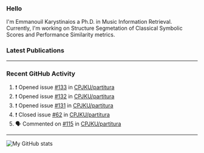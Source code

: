 ### Hello

I'm Emmanouil Karystinaios a Ph.D. in Music Information Retrieval.
Currently, I'm working on Structure Segmetation of Classical Symbolic Scores and Performance Similarity metrics.


### Latest Publications

<!-- BLOG-POST-LIST:START -->
<!-- BLOG-POST-LIST:END -->

---

### Recent GitHub Activity
  
<!--START_SECTION:activity-->
1. ❗️ Opened issue [#133](https://github.com/CPJKU/partitura/issues/133) in [CPJKU/partitura](https://github.com/CPJKU/partitura)
2. ❗️ Opened issue [#132](https://github.com/CPJKU/partitura/issues/132) in [CPJKU/partitura](https://github.com/CPJKU/partitura)
3. ❗️ Opened issue [#131](https://github.com/CPJKU/partitura/issues/131) in [CPJKU/partitura](https://github.com/CPJKU/partitura)
4. ❗️ Closed issue [#62](https://github.com/CPJKU/partitura/issues/62) in [CPJKU/partitura](https://github.com/CPJKU/partitura)
5. 🗣 Commented on [#115](https://github.com/CPJKU/partitura/issues/115) in [CPJKU/partitura](https://github.com/CPJKU/partitura)
<!--END_SECTION:activity-->

---

![My GitHub stats](https://github-readme-stats.vercel.app/api?username=manoskary&show_icons=true&theme=radical)


<!--
**manoskary/manoskary** is a ✨ _special_ ✨ repository because its `README.md` (this file) appears on your GitHub profile.

Here are some ideas to get you started:

- 🔭 I’m currently working on ...
- 🌱 I’m currently learning ...
- 👯 I’m looking to collaborate on ...
- 🤔 I’m looking for help with ...
- 💬 Ask me about ...
- 📫 How to reach me: ...
- 😄 Pronouns: ...
- ⚡ Fun fact: ...
-->
